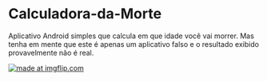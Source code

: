 # Calculadora-da-Morte
Aplicativo Android simples que calcula em que idade você vai morrer. Mas tenha em mente que este é apenas um aplicativo falso e o resultado exibido provavelmente não é real. 


<a href="https://imgflip.com/gif/2m7djm"><img src="https://i.imgflip.com/2m7djm.gif" title="made at imgflip.com"/></a>

